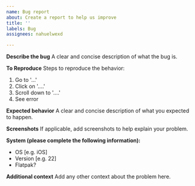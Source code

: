 ```yaml
---
name: Bug report
about: Create a report to help us improve
title: ''
labels: Bug
assignees: nahuelwexd

---
```


**Describe the bug**
A clear and concise description of what the bug is.

**To Reproduce**
Steps to reproduce the behavior:
1. Go to '...'
2. Click on '....'
3. Scroll down to '....'
4. See error

**Expected behavior**
A clear and concise description of what you expected to happen.

**Screenshots**
If applicable, add screenshots to help explain your problem.

**System (please complete the following information):**
 - OS [e.g. iOS]
 - Version [e.g. 22]
 - Flatpak?

**Additional context**
Add any other context about the problem here.
